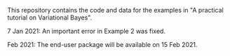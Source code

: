 This repository contains the code and data for the examples in "A practical tutorial on Variational Bayes".

7 Jan 2021: An important error in Example 2 was fixed.

Feb 2021: The end-user package will be available on 15 Feb 2021.
